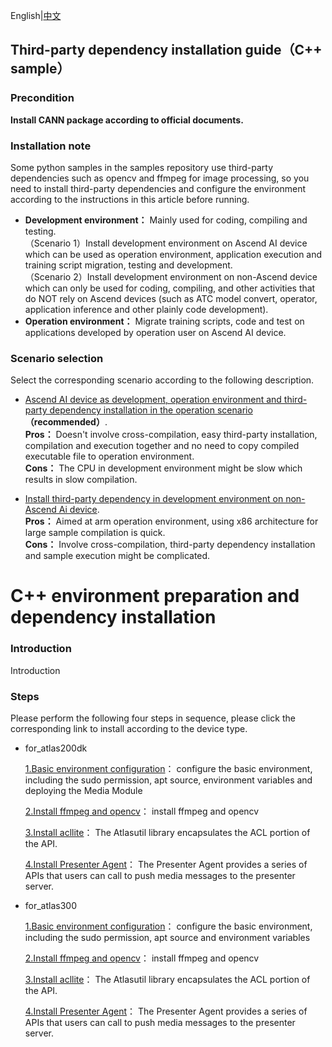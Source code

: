 English|[中文](README_CN.md)

## Third-party dependency installation guide（C++ sample）

### Precondition
**Install CANN package according to official documents.**   

### Installation note
Some python samples in the samples repository use third-party dependencies such as opencv and ffmpeg for image processing, so you need to install third-party dependencies and configure the environment according to the instructions in this article before running. 
- **Development environment：** Mainly used for coding, compiling and testing.    
    （Scenario 1）Install development environment on Ascend AI device which can be used as operation environment, application execution and training script migration, testing and development.     
    （Scenario 2）Install development environment on non-Ascend device which can only be used for coding, compiling, and other activities that do NOT rely on Ascend devices (such as ATC model convert, operator, application inference and other plainly code development).    
- **Operation environment：** Migrate training scripts, code and test on applications developed by operation user on Ascend AI device.   

### Scenario selection
Select the corresponding scenario according to the following description.

- [Ascend AI device as development, operation environment and third-party dependency installation in the operation scenario](./catenation_environmental_guidance_CN.md) **（recommended）**.   
    **Pros：** Doesn't involve cross-compilation, easy third-party installation, compilation and execution together and no need to copy compiled executable file to operation environment.   
    **Cons：** The CPU in development environment might be slow which results in slow compilation.

- [Install third-party dependency in development environment on non-Ascend Ai device](./separate_environmental_guidance_CN.md).     
    **Pros：** Aimed at arm operation environment, using x86 architecture for large sample compilation is quick.   
    **Cons：** Involve cross-compilation, third-party dependency installation and sample execution might be complicated. 


# C++ environment preparation and dependency installation

### Introduction
Introduction


### Steps
Please perform the following four steps in sequence, please click the corresponding link to install according to the device type.

- for_atlas200dk  

    [1.Basic environment configuration](./prepare_ENV/README_200DK_EN.md)： configure the basic environment, including the sudo permission, apt source, environment variables and deploying the Media Module  

    [2.Install ffmpeg and opencv](./opencv_install/README_200DK_EN.md)： install ffmpeg and opencv  

    [3.Install acllite](./acllite_install/README_200DK_EN.md)： The Atlasutil library encapsulates the ACL portion of the API.   

    [4.Install Presenter Agent](./presenteragent_install/README_200DK_EN.md)： The Presenter Agent provides a series of APIs that users can call to push media messages to the presenter server.  

- for_atlas300

    [1.Basic environment configuration](./prepare_ENV/README_300_EN.md)： configure the basic environment, including the sudo permission, apt source and environment variables  

    [2.Install ffmpeg and opencv](./opencv_install/README_300_EN.md)： install ffmpeg and opencv  

    [3.Install acllite](./acllite_install/README_300_EN.md)： The Atlasutil library encapsulates the ACL portion of the API.   

    [4.Install Presenter Agent](./presenteragent_install/README_300_EN.md)： The Presenter Agent provides a series of APIs that users can call to push media messages to the presenter server.  

